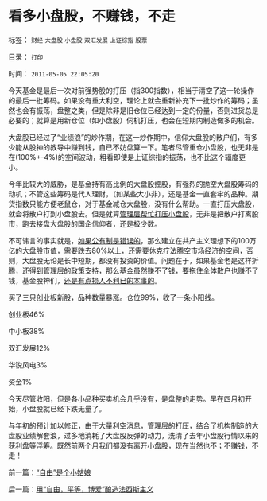 # 看多小盘股，不赚钱，不走

标签： `财经` `大盘股` `小盘股` `双汇发展` `上证综指` `股票` 

目录： `打印`

时间： `2011-05-05 22:05:20`

今天基金是最后一次对前强势股的打压（指300指数），相当于清空了这一轮操作的最后一批筹码。如果没有重大利空，理论上就会重新补充下一批炒作的筹码；虽然也会有振荡，盘整之类，但是除非是旧仓位已经达到一定的份量，否则进货总是必要的；就算是用新仓位（如小盘股）伺机打压，也会在短期内制造做多的机会。

大盘股已经过了“业绩浪”的炒作期，在这一炒作期中，信仰大盘股的散户们，有多少能从股神的教导中赚到钱，自已不妨盘算一下。笔者尽管重仓小盘股，也无非是在(100%+-4%)的空间波动，粗看即使是上证综指的振荡，也不比这个辐度更小。

今年比较大的威胁，是基金持有高比例的大盘股控股，有强烈的抛空大盘股筹码的动机；不管这些筹码是代人理财，（如某些大小非），还是基金一直套牢的品种。期货指数只能方便老鼠仓，对于基金减仓大盘股，没有什么帮助。一直打压大盘股，就会将散户打到小盘股去。但是就算[管理层帮忙打压小盘股](../../../2011/4/28/打压小盘股，成功制造了股灾.md)，无非是把散户打离股市，跑去接盘大盘股的国企信仰者，还是极少数。

不可讳言的事实就是，[如果公有制是错误的](../../../2011/2/11/边际退出成本和休克疗法.md)，那么建立在共产主义理想下的100万亿的大盘股市值，需要跌去80%以上，还需要休克疗法腾空市场经济的空间，否则，大盘股无论是长中短期，都没有投资的价值。问题在于，如果基金老是这样折腾，还得到管理层的政策支持，那么基金虽然赚不了钱，要拖住全体散户也赚不了钱，基金股神们，[还是有点损人不利已的本事的](../../../2011/4/29/损人不利已的五毛股神.md)。

买了三只创业板新股，品种数量暴涨。仓位99%，收了一条小阳线。

创业板46%

中小板38%

双汇发展12%

华锐风电3%

资金1%

今天尽管收阳，但是各小品种买卖机会几乎没有，是盘整的走势。早在四月初开始，小盘股就已经下跌无量了。

与年初的预计加以修正，由于大量利空消息，管理层的打压，结合了机构制造的大盘股业绩解套浪，过多地消耗了大盘股反弹的动力，洗清了去年小盘股行情以来的获利盘等浮筹。既然前两个月我们都没有离开小盘股，现在当然也不；不赚钱，不走！



前一篇：[“自由”是个小姑娘](../../../2011/5/4/“自由”是个小姑娘.md)

后一篇：[用“自由，平等，博爱”酿造法西斯主义](../../../2011/5/5/用“自由，平等，博爱”酿造法西斯主义.md)